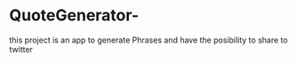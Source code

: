 # QuoteGenerator-

 this project is an app to generate Phrases  and have the posibility to share to twitter
